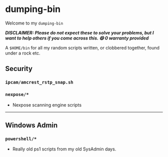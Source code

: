# dumping-bin

Welcome to my `dumping-bin`

***DISCLAIMER: Please do not expect these to solve your problems, but I want to help others if you come across this. :smile: 0 warranty provided***

A `$HOME/bin` for all my random scripts written, or clobbered together, found under a rock etc.

## Security

### `ipcam/amcrest_rstp_snap.sh`

### `nexpose/*`

- Nexpose scanning engine scripts

---

## Windows Admin

### `powershell/*`

- Really old ps1 scripts from my old SysAdmin days.
